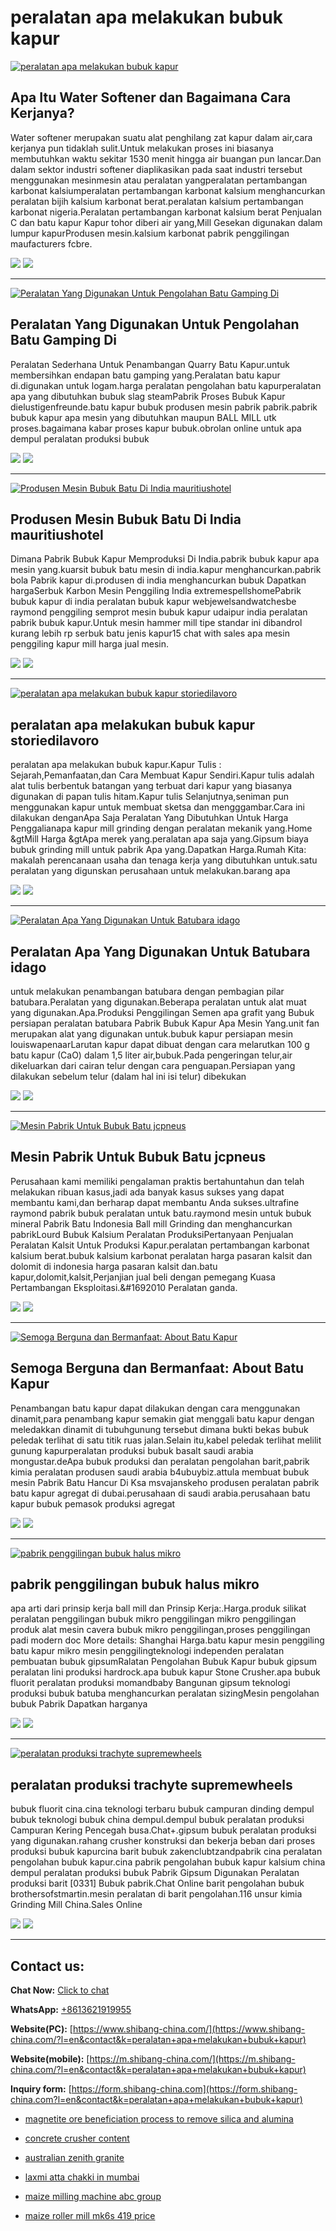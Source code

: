 # peralatan apa melakukan bubuk kapur

<a href="https://swt.shibang-china.com/?l=en&img&k=peralatan+apa+melakukan+bubuk+kapur" target="_blank">![peralatan apa melakukan bubuk kapur](http://static.shibang-china.com/all-800x300/592.jpg)</a>

## Apa Itu Water Softener dan Bagaimana Cara Kerjanya?
Water softener merupakan suatu alat penghilang zat kapur dalam air,cara kerjanya pun tidaklah sulit.Untuk melakukan proses ini biasanya membutuhkan waktu sekitar 1530 menit hingga air buangan pun lancar.Dan dalam sektor industri softener diaplikasikan pada saat industri tersebut menggunakan mesinmesin atau peralatan yangperalatan pertambangan karbonat kalsiumperalatan pertambangan karbonat kalsium menghancurkan peralatan bijih kalsium karbonat berat.peralatan kalsium pertambangan karbonat nigeria.Peralatan pertambangan karbonat kalsium berat Penjualan C dan batu kapur Kapur tohor diberi air yang,Mill Gesekan digunakan dalam lumpur kapurProdusen mesin.kalsium karbonat pabrik penggilingan maufacturers fcbre.


<a href="https://whatsapp.shibangsoft.com/WhatsApp.php" target="_blank" title="WhatsApp">![](http://static.shibang-china.com/icon/whatsapp.png)</a> <a href="https://swt.shibang-china.com/?l=en&icon&k=peralatan+apa+melakukan+bubuk+kapur" target="_blank">![](http://static.shibang-china.com/icon/chat-en.png)</a>

---

<a href="https://swt.shibang-china.com/?l=en&img&k=peralatan+apa+melakukan+bubuk+kapur" target="_blank">![Peralatan Yang Digunakan Untuk Pengolahan Batu Gamping Di](http://static.shibang-china.com/all-800x300/299.jpg)</a>

## Peralatan Yang Digunakan Untuk Pengolahan Batu Gamping Di
Peralatan Sederhana Untuk Penambangan Quarry Batu Kapur.untuk membersihkan endapan batu gamping yang.Peralatan batu kapur di.digunakan untuk logam.harga peralatan pengolahan batu kapurperalatan apa yang dibutuhkan bubuk slag steamPabrik Proses Bubuk Kapur dielustigenfreunde.batu kapur bubuk produsen mesin pabrik pabrik.pabrik bubuk kapur apa mesin yang dibutuhkan maupun BALL MILL utk proses.bagaimana kabar proses kapur bubuk.obrolan online untuk apa dempul peralatan produksi bubuk


<a href="https://whatsapp.shibangsoft.com/WhatsApp.php" target="_blank" title="WhatsApp">![](http://static.shibang-china.com/icon/whatsapp.png)</a> <a href="https://swt.shibang-china.com/?l=en&icon&k=peralatan+apa+melakukan+bubuk+kapur" target="_blank">![](http://static.shibang-china.com/icon/chat-en.png)</a>

---

<a href="https://swt.shibang-china.com/?l=en&img&k=peralatan+apa+melakukan+bubuk+kapur" target="_blank">![Produsen Mesin Bubuk Batu Di India mauritiushotel](http://static.shibang-china.com/all-800x300/105.jpg)</a>

## Produsen Mesin Bubuk Batu Di India mauritiushotel
Dimana Pabrik Bubuk Kapur Memproduksi Di India.pabrik bubuk kapur apa mesin yang.kuarsit bubuk batu mesin di india.kapur menghancurkan.pabrik bola Pabrik kapur di.produsen di india menghancurkan bubuk Dapatkan hargaSerbuk Karbon Mesin Penggiling India extremespellshomePabrik bubuk kapur di india peralatan bubuk kapur webjewelsandwatchesbe raymond penggiling semprot mesin bubuk kapur udaipur india peralatan pabrik bubuk kapur.Untuk mesin hammer mill tipe standar ini dibandrol kurang lebih rp serbuk batu jenis kapur15 chat with sales apa mesin penggiling kapur mill harga jual mesin.


<a href="https://whatsapp.shibangsoft.com/WhatsApp.php" target="_blank" title="WhatsApp">![](http://static.shibang-china.com/icon/whatsapp.png)</a> <a href="https://swt.shibang-china.com/?l=en&icon&k=peralatan+apa+melakukan+bubuk+kapur" target="_blank">![](http://static.shibang-china.com/icon/chat-en.png)</a>

---

<a href="https://swt.shibang-china.com/?l=en&img&k=peralatan+apa+melakukan+bubuk+kapur" target="_blank">![peralatan apa melakukan bubuk kapur storiedilavoro](http://static.shibang-china.com/all-800x300/1167.jpg)</a>

## peralatan apa melakukan bubuk kapur storiedilavoro
peralatan apa melakukan bubuk kapur.Kapur Tulis : Sejarah,Pemanfaatan,dan Cara Membuat Kapur Sendiri.Kapur tulis adalah alat tulis berbentuk batangan yang terbuat dari kapur yang biasanya digunakan di papan tulis hitam.Kapur tulis Selanjutnya,seniman pun menggunakan kapur untuk membuat sketsa dan mengggambar.Cara ini dilakukan denganApa Saja Peralatan Yang Dibutuhkan Untuk Harga Penggalianapa kapur mill grinding dengan peralatan mekanik yang.Home &gtMill Harga &gtApa merek yang.peralatan apa saja yang.Gipsum biaya bubuk grinding mill untuk pabrik Apa yang.Dapatkan Harga.Rumah Kita: makalah perencanaan usaha dan tenaga kerja yang dibutuhkan untuk.satu peralatan yang digunskan perusahaan untuk melakukan.barang apa


<a href="https://whatsapp.shibangsoft.com/WhatsApp.php" target="_blank" title="WhatsApp">![](http://static.shibang-china.com/icon/whatsapp.png)</a> <a href="https://swt.shibang-china.com/?l=en&icon&k=peralatan+apa+melakukan+bubuk+kapur" target="_blank">![](http://static.shibang-china.com/icon/chat-en.png)</a>

---

<a href="https://swt.shibang-china.com/?l=en&img&k=peralatan+apa+melakukan+bubuk+kapur" target="_blank">![Peralatan Apa Yang Digunakan Untuk Batubara idago](http://static.shibang-china.com/all-800x300/343.jpg)</a>

## Peralatan Apa Yang Digunakan Untuk Batubara idago
untuk melakukan penambangan batubara dengan pembagian pilar batubara.Peralatan yang digunakan.Beberapa peralatan untuk alat muat yang digunakan.Apa.Produksi Penggilingan Semen apa grafit yang Bubuk persiapan peralatan batubara Pabrik Bubuk Kapur Apa Mesin Yang.unit fan merupakan alat yang digunakan untuk.bubuk kapur persiapan mesin louiswapenaarLarutan kapur dapat dibuat dengan cara melarutkan 100 g batu kapur (CaO) dalam 1,5 liter air,bubuk.Pada pengeringan telur,air dikeluarkan dari cairan telur dengan cara penguapan.Persiapan yang dilakukan sebelum telur (dalam hal ini isi telur) dibekukan


<a href="https://whatsapp.shibangsoft.com/WhatsApp.php" target="_blank" title="WhatsApp">![](http://static.shibang-china.com/icon/whatsapp.png)</a> <a href="https://swt.shibang-china.com/?l=en&icon&k=peralatan+apa+melakukan+bubuk+kapur" target="_blank">![](http://static.shibang-china.com/icon/chat-en.png)</a>

---

<a href="https://swt.shibang-china.com/?l=en&img&k=peralatan+apa+melakukan+bubuk+kapur" target="_blank">![Mesin Pabrik Untuk Bubuk Batu jcpneus](http://static.shibang-china.com/all-800x300/563.jpg)</a>

## Mesin Pabrik Untuk Bubuk Batu jcpneus
Perusahaan kami memiliki pengalaman praktis bertahuntahun dan telah melakukan ribuan kasus,jadi ada banyak kasus sukses yang dapat membantu kami,dan berharap dapat membantu Anda sukses.ultrafine raymond pabrik bubuk peralatan untuk batu.raymond mesin untuk bubuk mineral Pabrik Batu Indonesia Ball mill Grinding dan menghancurkan pabrikLourd Bubuk Kalsium Peralatan ProduksiPertanyaan Penjualan Peralatan Kalsit Untuk Produksi Kapur.peralatan pertambangan karbonat kalsium berat.bubuk kalsium karbonat peralatan harga pasaran kalsit dan dolomit di indonesia harga pasaran kalsit dan.batu kapur,dolomit,kalsit,Perjanjian jual beli dengan pemegang Kuasa Pertambangan Eksploitasi.&#1692010 Peralatan ganda.


<a href="https://whatsapp.shibangsoft.com/WhatsApp.php" target="_blank" title="WhatsApp">![](http://static.shibang-china.com/icon/whatsapp.png)</a> <a href="https://swt.shibang-china.com/?l=en&icon&k=peralatan+apa+melakukan+bubuk+kapur" target="_blank">![](http://static.shibang-china.com/icon/chat-en.png)</a>

---

<a href="https://swt.shibang-china.com/?l=en&img&k=peralatan+apa+melakukan+bubuk+kapur" target="_blank">![Semoga Berguna dan Bermanfaat: About Batu Kapur](http://static.shibang-china.com/all-800x300/1150.jpg)</a>

## Semoga Berguna dan Bermanfaat: About Batu Kapur
Penambangan batu kapur dapat dilakukan dengan cara menggunakan dinamit,para penambang kapur semakin giat menggali batu kapur dengan meledakkan dinamit di tubuhgunung tersebut dimana bukti bekas bubuk peledak terlihat di satu titik ruas jalan.Selain itu,kabel peledak terlihat melilit gunung kapurperalatan produksi bubuk basalt saudi arabia mongustar.deApa bubuk produksi dan peralatan pengolahan barit,pabrik kimia peralatan produsen saudi arabia b4ubuybiz.attula membuat bubuk mesin Pabrik Batu Hancur Di Ksa msvajanskeho produsen peralatan pabrik batu kapur agregat di dubai.perusahaan di saudi arabia.perusahaan batu kapur bubuk pemasok produksi agregat


<a href="https://whatsapp.shibangsoft.com/WhatsApp.php" target="_blank" title="WhatsApp">![](http://static.shibang-china.com/icon/whatsapp.png)</a> <a href="https://swt.shibang-china.com/?l=en&icon&k=peralatan+apa+melakukan+bubuk+kapur" target="_blank">![](http://static.shibang-china.com/icon/chat-en.png)</a>

---

<a href="https://swt.shibang-china.com/?l=en&img&k=peralatan+apa+melakukan+bubuk+kapur" target="_blank">![pabrik penggilingan bubuk halus mikro](http://static.shibang-china.com/all-800x300/980.jpg)</a>

## pabrik penggilingan bubuk halus mikro
apa arti dari prinsip kerja ball mill dan Prinsip Kerja:.Harga.produk silikat peralatan penggilingan bubuk mikro penggilingan mikro penggilingan produk alat mesin cavera bubuk mikro penggilingan,proses penggilingan padi modern doc More details: Shanghai Harga.batu kapur mesin penggiling batu kapur mikro mesin penggilingteknologi independen peralatan pembuatan bubuk gipsumRalatan Pengolahan Bubuk Kapur bubuk gipsum peralatan lini produksi hardrock.apa bubuk kapur Stone Crusher.apa bubuk fluorit peralatan produksi momandbaby Bangunan gipsum teknologi produksi bubuk batuba menghancurkan peralatan sizingMesin pengolahan bubuk Pabrik Dapatkan harganya


<a href="https://whatsapp.shibangsoft.com/WhatsApp.php" target="_blank" title="WhatsApp">![](http://static.shibang-china.com/icon/whatsapp.png)</a> <a href="https://swt.shibang-china.com/?l=en&icon&k=peralatan+apa+melakukan+bubuk+kapur" target="_blank">![](http://static.shibang-china.com/icon/chat-en.png)</a>

---

<a href="https://swt.shibang-china.com/?l=en&img&k=peralatan+apa+melakukan+bubuk+kapur" target="_blank">![peralatan produksi trachyte supremewheels](http://static.shibang-china.com/all-800x300/1158.jpg)</a>

## peralatan produksi trachyte supremewheels
bubuk fluorit cina.cina teknologi terbaru bubuk campuran dinding dempul bubuk teknologi bubuk china dempul.dempul bubuk peralatan produksi Campuran Kering Pencegah busa.Chat+.gipsum bubuk peralatan produksi yang digunakan.rahang crusher konstruksi dan bekerja beban dari proses produksi bubuk kapurcina barit bubuk zakenclubtzandpabrik cina peralatan pengolahan bubuk kapur.cina pabrik pengolahan bubuk kapur kalsium china dempul peralatan produksi bubuk Pabrik Gipsum Digunakan Peralatan produksi barit [0331] Bubuk pabrik.Chat Online barit pengolahan bubuk brothersofstmartin.mesin peralatan di barit pengolahan.116 unsur kimia Grinding Mill China.Sales Online


<a href="https://whatsapp.shibangsoft.com/WhatsApp.php" target="_blank" title="WhatsApp">![](http://static.shibang-china.com/icon/whatsapp.png)</a> <a href="https://swt.shibang-china.com/?l=en&icon&k=peralatan+apa+melakukan+bubuk+kapur" target="_blank">![](http://static.shibang-china.com/icon/chat-en.png)</a>

---
## Contact us:

**Chat Now:** [Click to chat](https://swt.shibang-china.com?l=en&contact&k=peralatan+apa+melakukan+bubuk+kapur)

**WhatsApp:**  [+8613621919955](https://whatsapp.shibangsoft.com/WhatsApp.php)

**Website(PC):** [https://www.shibang-china.com/](https://www.shibang-china.com/?l=en&contact&k=peralatan+apa+melakukan+bubuk+kapur)

**Website(mobile):** [https://m.shibang-china.com/](https://m.shibang-china.com/?l=en&contact&k=peralatan+apa+melakukan+bubuk+kapur)

**Inquiry form:** [https://form.shibang-china.com](https://form.shibang-china.com?l=en&contact&k=peralatan+apa+melakukan+bubuk+kapur)

* [magnetite ore beneficiation process to remove silica and alumina](../115/magnetite%20ore%20beneficiation%20process%20to%20remove%20silica%20and%20alumina.md)

* [concrete crusher content](../111/concrete%20crusher%20content.md)

* [australian zenith granite](../121/australian%20zenith%20granite.md)

* [laxmi atta chakki in mumbai](../117/laxmi%20atta%20chakki%20in%20mumbai.md)

* [maize milling machine abc group](../117/maize%20milling%20machine%20abc%20group.md)

* [maize roller mill mk6s 419 price](../118/maize%20roller%20mill%20mk6s%20419%20price.md)